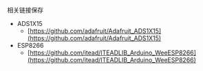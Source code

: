 相关链接保存

- ADS1X15
  - [https://github.com/adafruit/Adafruit_ADS1X15](https://github.com/adafruit/Adafruit_ADS1X15)
- ESP8266
  - [https://github.com/itead/ITEADLIB_Arduino_WeeESP8266](https://github.com/itead/ITEADLIB_Arduino_WeeESP8266)